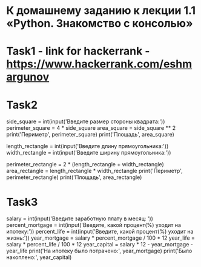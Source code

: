 # К домашнему заданию к лекции 1.1 «Python. Знакомство с консолью»
# Task1 - link for hackerrank - https://www.hackerrank.com/eshmargunov

# Task2
side_square = int(input('Введите размер стороны квадрата:'))
perimeter_square = 4 * side_square
area_square = side_square ** 2
print('Периметр', perimeter_square)
print('Площадь', area_square)

length_rectangle = int(input('Введите длину прямоугольника:'))
width_rectangle = int(input('Введите ширину прямоугольника:'))

perimeter_rectangle = 2 * (length_rectangle + width_rectangle)
area_rectangle = length_rectangle * width_rectangle
print('Периметр', perimeter_rectangle)
print('Площадь', area_rectangle)

# Task3
salary = int(input('Введите заработную плату в месяц: '))
percent_mortgage = int(input('Введите, какой процент(%) уходит на ипотеку:'))
percent_life = int(input('Введите, какой процент(%) уходит на жизнь:'))
year_mortgage = salary * percent_mortgage / 100 * 12
year_life = salary * percent_life / 100 * 12
year_capital = salary * 12 - year_mortgage - year_life
print('На ипотеку было потрачено:', year_mortgage)
print('Было накоплено:', year_capital)
